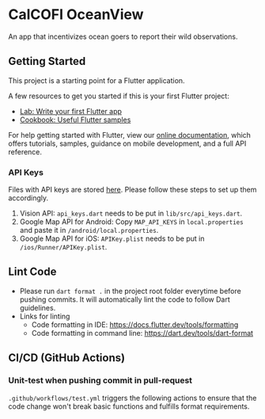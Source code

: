 # CalCOFI OceanView

An app that incentivizes ocean goers to report their wild observations.

## Getting Started

This project is a starting point for a Flutter application.

A few resources to get you started if this is your first Flutter project:

- [Lab: Write your first Flutter app](https://flutter.dev/docs/get-started/codelab)
- [Cookbook: Useful Flutter samples](https://flutter.dev/docs/cookbook)

For help getting started with Flutter, view our
[online documentation](https://flutter.dev/docs), which offers tutorials,
samples, guidance on mobile development, and a full API reference.

### API Keys
Files with API keys are stored [here](https://drive.google.com/drive/folders/1KAYjrNAFgREmylkoRMiw6AwLAyZ0gwQy?usp=sharing). Please follow these steps to set up them accordingly. 
1. Vision API: `api_keys.dart` needs to be put in `lib/src/api_keys.dart`. 
2. Google Map API for Android: Copy `MAP_API_KEYS` in `local.properties` and paste it in `/android/local.properties`.
3. Google Map API for iOS: `APIKey.plist` needs to be put in `/ios/Runner/APIKey.plist`.

## Lint Code
- Please run `dart format .` in the project root folder everytime before pushing commits. 
It will automatically lint the code to follow Dart guidelines. 
- Links for linting
  - Code formatting in IDE: https://docs.flutter.dev/tools/formatting
  - Code formatting in command line: https://dart.dev/tools/dart-format
    
## CI/CD (GitHub Actions)
### Unit-test when pushing commit in pull-request
`.github/workflows/test.yml` triggers the following actions to ensure that the code change won't 
break basic functions and fulfills format requirements. 
